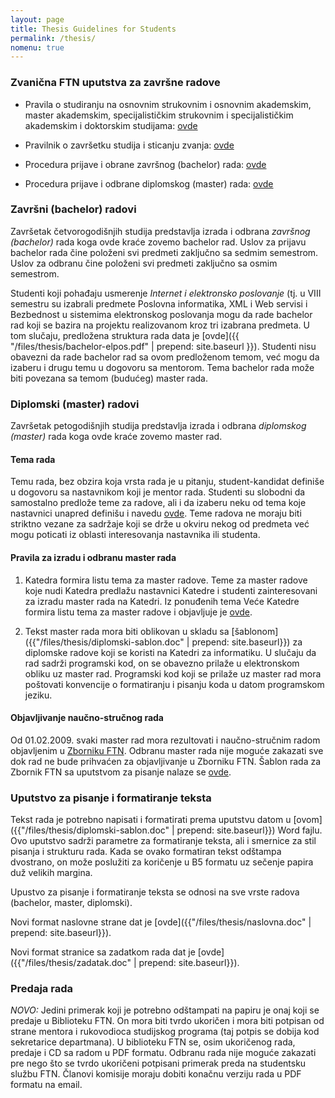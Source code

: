 ```yaml
---
layout: page
title: Thesis Guidelines for Students
permalink: /thesis/
nomenu: true
---
```


### Zvanična FTN uputstva za završne radove

- Pravila o studiranju na osnovnim strukovnim i osnovnim akademskim, master akademskim, specijalističkim strukovnim i specijalističkim akademskim i doktorskim studijama: [ovde](http://www.ftn.uns.ac.rs/332363731/pravila-o-studiranju-na-osnovnim-strukovnim-i-osnovnim-akademskim--master-akademskim--specijalistickim-strukovnim-i-specijalistickim--akademskim-i-doktorskim-studijama)

- Pravilnik o završetku studija i sticanju zvanja: [ovde](http://www.ftn.uns.ac.rs/n1215374580/pravilnik-o-zavrsetku-studija-i-sticanju-zvanja)

- Procedura prijave i obrane završnog (bachelor) rada: [ovde](http://ftn.uns.ac.rs/n725086141/uputstvo-za-bachelor-rad)

- Procedura prijave i odbrane diplomskog (master) rada: [ovde](https://web.archive.org/web/20120514094513/http://www.ftn.uns.ac.rs/_data/pdf/master.pdf)

### Završni (bachelor) radovi

Završetak četvorogodišnjih studija predstavlja izrada i odbrana *završnog (bachelor)* rada koga ovde kraće zovemo bachelor rad. Uslov za prijavu bachelor rada čine položeni svi predmeti zaključno sa sedmim semestrom. Uslov za odbranu čine položeni svi predmeti zaključno sa osmim semestrom.

Studenti koji pohađaju usmerenje *Internet i elektronsko poslovanje* (tj. u VIII semestru su izabrali predmete Poslovna informatika, XML i Web servisi i Bezbednost u sistemima elektronskog poslovanja mogu da rade bachelor rad koji se bazira na projektu realizovanom kroz tri izabrana predmeta. U tom slučaju, predložena struktura rada data je [ovde]({{ "/files/thesis/bachelor-elpos.pdf" | prepend: site.baseurl }}). Studenti nisu obavezni da rade bachelor rad sa ovom predloženom temom, već mogu da izaberu i drugu temu u dogovoru sa mentorom. Tema bachelor rada može biti povezana sa temom (budućeg) master rada.

### Diplomski (master) radovi

Završetak petogodišnjih studija predstavlja izrada i odbrana *diplomskog (master)* rada koga ovde kraće zovemo master rad.

#### Tema rada

Temu rada, bez obzira koja vrsta rada je u pitanju, student-kandidat definiše u dogovoru sa nastavnikom koji je mentor rada. Studenti su slobodni da samostalno predlože teme za radove, ali i da izaberu neku od tema koje nastavnici unapred definišu i navedu [ovde](https://docs.google.com/document/d/1vOGYSdLSaas8wmQJIZLm3cUTb4w_2Q4xxdc_P-cQ5NY/edit?usp=sharing). Teme radova ne moraju biti striktno vezane za sadržaje koji se drže u okviru nekog od predmeta već mogu poticati iz oblasti interesovanja nastavnika ili studenta.

#### Pravila za izradu i odbranu master rada

1. Katedra formira listu tema za master radove. Teme za master radove koje nudi Katedra predlažu nastavnici Katedre i studenti zainteresovani za izradu master rada na Katedri. Iz ponuđenih tema Veće Katedre formira listu tema za master radove i objavljuje je [ovde](https://docs.google.com/document/d/1vOGYSdLSaas8wmQJIZLm3cUTb4w_2Q4xxdc_P-cQ5NY/edit?usp=sharing).

1. Tekst master rada mora biti oblikovan u skladu sa [šablonom]({{"/files/thesis/diplomski-sablon.doc" | prepend: site.baseurl}}) za diplomske radove koji se koristi na Katedri za informatiku. U slučaju da rad sadrži programski kod, on se obavezno prilaže u elektronskom obliku uz master rad. Programski kod koji se prilaže uz master rad mora poštovati konvencije o formatiranju i pisanju koda u datom programskom jeziku.

<!---
1. Student bira temu za master rad sa ponuđene liste i prijavljuje je Katedri. Katedra dodeljuje temu kandidatu. Da bi tema bila dodeljena kandidatu, kandidat mora da ima položene sve ispite predviđene planom i programom.

1. Master rad mora biti pripremljen za odbranu (odštampan, umnožen, ukoričen i dostavljen komisiji u štampanom i elektronskom obliku - PDF) najmanje 7 dana pre datuma odbrane. Rad se u elektronskoj formi dostavlja putem digitalne biblioteke doktorskih, magistarskih i diplomskih-master radova koju održava Katedra. U štampanoj formi rad se dostavlja Sekretarijatu Odseka (TMD 107).

1. Termini za odbranu master radova su u poslednjih 7 dana svakog neparnog meseca u godini osim jula.

1. Rok za odbranu master rada obuhvata prva tri termina za odbranu od datuma dodele teme kandidatu.

1. U slučaju da kandidat ne odbrani master rad u navedenom roku, obavezan je da ponovi postupak izbora teme pri čemu ne može ponovo da bira istu temu.
-->

<!---
1. Ova pravila stupaju na snagu sa 01.10.2007. godine i važe za master radove prihvaćene od datuma njihovog stupanja na snagu. Izuzetak je tačka 4 (termini za odbrane) koja važi za sve diplomske i master radove čija je izrada u toku i koji se ne odbrane do datum stupanja pravila na snagu.
-->

#### Objavljivanje naučno-stručnog rada

Od 01.02.2009. svaki master rad mora rezultovati i naučno-stručnim radom objavljenim u [Zborniku FTN](http://www.ftn.uns.ac.rs/758115155). Odbranu master rada nije moguće zakazati sve dok rad ne bude prihvaćen za objavljivanje u Zborniku FTN. Šablon rada za Zbornik FTN sa uputstvom za pisanje nalaze se [ovde](http://www.ftn.uns.ac.rs/1412078037/).

### Uputstvo za pisanje i formatiranje teksta

Tekst rada je potrebno napisati i formatirati prema uputstvu datom u [ovom]({{"/files/thesis/diplomski-sablon.doc" | prepend: site.baseurl}}) Word fajlu. Ovo uputstvo sadrži parametre za formatiranje teksta, ali i smernice za stil pisanja i strukturu rada. Kada se ovako formatiran tekst odštampa dvostrano, on može poslužiti za koričenje u B5 formatu uz sečenje papira duž velikih margina. 

Upustvo za pisanje i formatiranje teksta se odnosi na sve vrste radova (bachelor, master, diplomski).

Novi format naslovne strane dat je [ovde]({{"/files/thesis/naslovna.doc" | prepend: site.baseurl}}).

Novi format stranice sa zadatkom rada dat je [ovde]({{"/files/thesis/zadatak.doc" | prepend: site.baseurl}}).

### Predaja rada

*NOVO:* Jedini primerak koji je potrebno odštampati na papiru je onaj koji se predaje u Biblioteku FTN. On mora biti tvrdo ukoričen i mora biti potpisan od strane mentora i rukovodioca studijskog programa (taj potpis se dobija kod sekretarice departmana). U biblioteku FTN se, osim ukoričenog rada, predaje i CD sa radom u PDF formatu. Odbranu rada nije moguće zakazati pre nego što se tvrdo ukoričeni potpisani primerak preda na studentsku službu FTN. Članovi komisije moraju dobiti konačnu verziju rada u PDF formatu na email.
